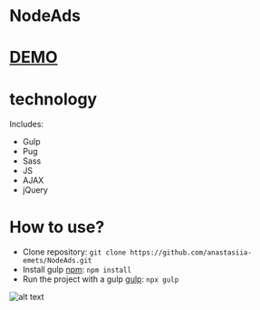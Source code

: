 # NodeAds


# [DEMO](https://anastasiia-emets.github.io/NodeAds/dist/index.html)
# technology
Includes:
- Gulp
- Pug
- Sass
- JS
- AJAX
- jQuery
# How to use?
- Clone repository: `git clone https://github.com/anastasiia-emets/NodeAds.git`
- Install gulp [npm](https://www.npmjs.com/): `npm install`
- Run the project with a gulp [gulp](https://gulpjs.com/): `npx gulp`


![alt text](https://github.com/anastasiia-emets/NodeAds/blob/master/Untitled.png "NodeAds")
